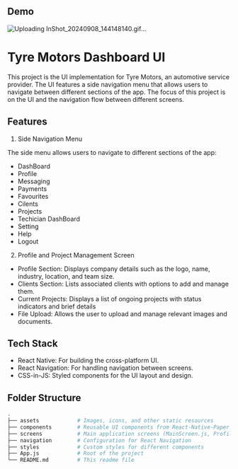 
## Demo

![Uploading InShot_20240908_144148140.gif…]()


# Tyre Motors Dashboard UI

This project is the UI implementation for Tyre Motors, an automotive service provider. The UI features a side navigation menu that allows users to navigate between different sections of the app. The focus of this project is on the UI and the navigation flow between different screens.


## Features

1. Side Navigation Menu

The side menu allows users to navigate to different sections of the app:

- DashBoard
- Profile
- Messaging
- Payments
- Favourites
- Cilents
- Projects
- Techician DashBoard
- Setting
- Help
- Logout

2. Profile and Project Management Screen
- Profile Section: Displays company details such as the logo, name, industry, location, and team size.
- Clients Section: Lists associated clients with options to add and manage them.
- Current Projects: Displays a list of ongoing projects with status indicators and brief details
- File Upload: Allows the user to upload and manage relevant images and documents.


## Tech Stack

- React Native: For building the cross-platform UI.
- React Navigation: For handling navigation between screens.
- CSS-in-JS: Styled components for the UI layout and design.


## Folder Structure
```bash
.
├── assets            # Images, icons, and other static resources
├── components        # Reusable UI components from React-Native-Paper (e.g., cards, Button)
├── screens           # Main application screens (MainScreen.js, ProfileScreen.js)
├── navigation        # Configuration for React Navigation
├── styles            # Custom styles for different components
├── App.js            # Root of the project
└── README.md         # This readme file
```

